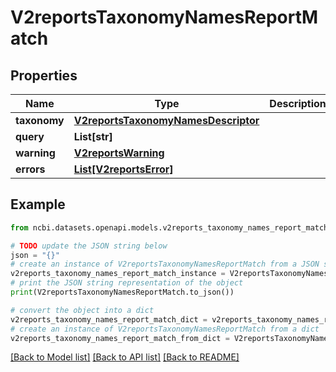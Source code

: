 # V2reportsTaxonomyNamesReportMatch


## Properties

Name | Type | Description | Notes
------------ | ------------- | ------------- | -------------
**taxonomy** | [**V2reportsTaxonomyNamesDescriptor**](V2reportsTaxonomyNamesDescriptor.md) |  | [optional] 
**query** | **List[str]** |  | [optional] 
**warning** | [**V2reportsWarning**](V2reportsWarning.md) |  | [optional] 
**errors** | [**List[V2reportsError]**](V2reportsError.md) |  | [optional] 

## Example

```python
from ncbi.datasets.openapi.models.v2reports_taxonomy_names_report_match import V2reportsTaxonomyNamesReportMatch

# TODO update the JSON string below
json = "{}"
# create an instance of V2reportsTaxonomyNamesReportMatch from a JSON string
v2reports_taxonomy_names_report_match_instance = V2reportsTaxonomyNamesReportMatch.from_json(json)
# print the JSON string representation of the object
print(V2reportsTaxonomyNamesReportMatch.to_json())

# convert the object into a dict
v2reports_taxonomy_names_report_match_dict = v2reports_taxonomy_names_report_match_instance.to_dict()
# create an instance of V2reportsTaxonomyNamesReportMatch from a dict
v2reports_taxonomy_names_report_match_from_dict = V2reportsTaxonomyNamesReportMatch.from_dict(v2reports_taxonomy_names_report_match_dict)
```
[[Back to Model list]](../README.md#documentation-for-models) [[Back to API list]](../README.md#documentation-for-api-endpoints) [[Back to README]](../README.md)


